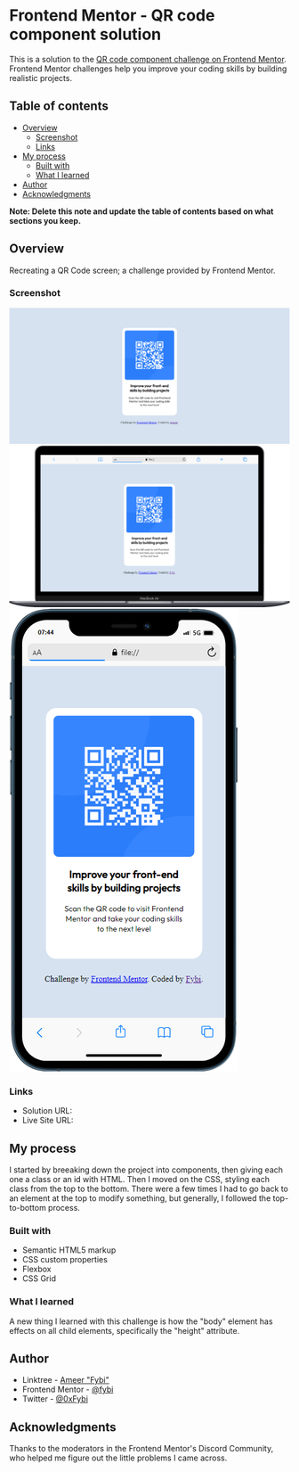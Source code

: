 # Frontend Mentor - QR code component solution

This is a solution to the [QR code component challenge on Frontend Mentor](https://www.frontendmentor.io/challenges/qr-code-component-iux_sIO_H). Frontend Mentor challenges help you improve your coding skills by building realistic projects. 

## Table of contents

- [Overview](#overview)
  - [Screenshot](#screenshot)
  - [Links](#links)
- [My process](#my-process)
  - [Built with](#built-with)
  - [What I learned](#what-i-learned)
- [Author](#author)
- [Acknowledgments](#acknowledgments)

**Note: Delete this note and update the table of contents based on what sections you keep.**

## Overview
Recreating a QR Code screen; a challenge provided by Frontend Mentor. 

### Screenshot

![](./solution/qr-code-desktop-preview.png)
![](./solution/qr-code-desktop.png)
![](./solution/qr-code-mobile.png)

### Links

- Solution URL: [](https://github.com/fybi/QR-Code-Screen.git)
- Live Site URL: [](https://your-live-site-url.com)

## My process

I started by breeaking down the project into components, then giving each one a class or an id with HTML. Then I moved on the CSS, styling each class from the top to the bottom. There were a few times I had to go back to an element at the top to modify something, but generally, I followed the top-to-bottom process. 

### Built with

- Semantic HTML5 markup
- CSS custom properties
- Flexbox
- CSS Grid

### What I learned

A new thing I learned with this challenge is how the "body" element has effects on all child elements, specifically the "height" attribute.

## Author

- Linktree - [Ameer "Fybi"](https://linktr.ee/chieffybi)
- Frontend Mentor - [@fybi](https://www.frontendmentor.io/profile/fybi)
- Twitter - [@0xFybi](https://www.twitter.com/0xFybi)

## Acknowledgments

Thanks to the moderators in the Frontend Mentor's Discord Community, who helped me figure out the little problems I came across.
